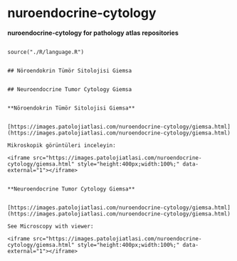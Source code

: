 # nuroendocrine-cytology



**nuroendocrine-cytology for pathology atlas repositories**




```{r language nuroendocrine-cytology, echo=FALSE, include=TRUE}

source("./R/language.R")

```




```{asis, echo = (language == "TR")}

## Nöroendokrin Tümör Sitolojisi Giemsa

```




```{asis, echo = (language == "EN")}

## Neuroendocrine Tumor Cytology Giemsa

```




```{asis, echo = (language == "TR")}

**Nöroendokrin Tümör Sitolojisi Giemsa**


[https://images.patolojiatlasi.com/nuroendocrine-cytology/giemsa.html](https://images.patolojiatlasi.com/nuroendocrine-cytology/giemsa.html)

Mikroskopik görüntüleri inceleyin:

<iframe src="https://images.patolojiatlasi.com/nuroendocrine-cytology/giemsa.html" style="height:400px;width:100%;" data-external="1"></iframe>

```




```{asis, echo = (language == "EN")}

**Neuroendocrine Tumor Cytology Giemsa**


[https://images.patolojiatlasi.com/nuroendocrine-cytology/giemsa.html](https://images.patolojiatlasi.com/nuroendocrine-cytology/giemsa.html)

See Microscopy with viewer: 

<iframe src="https://images.patolojiatlasi.com/nuroendocrine-cytology/giemsa.html" style="height:400px;width:100%;" data-external="1"></iframe>

```


